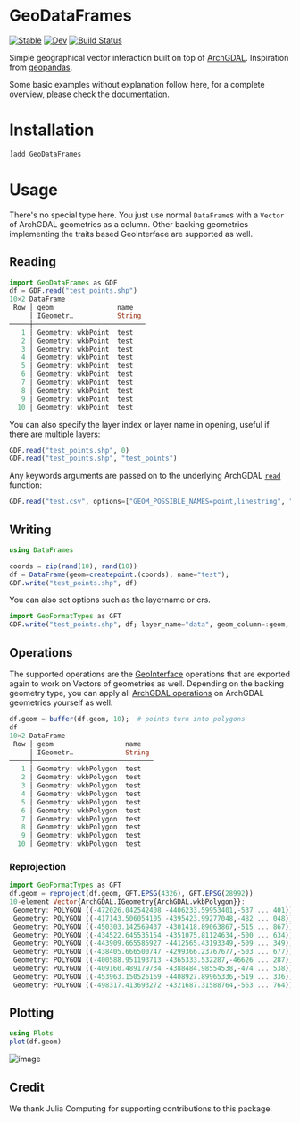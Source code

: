 # GeoDataFrames

[![Stable](https://img.shields.io/badge/docs-stable-blue.svg)](https://evetion.github.io/GeoDataFrames.jl/stable)
[![Dev](https://img.shields.io/badge/docs-dev-blue.svg)](https://evetion.github.io/GeoDataFrames.jl/dev)
[![Build Status](https://travis-ci.com/evetion/GeoDataFrames.jl.svg?branch=master)](https://travis-ci.com/evetion/GeoDataFrames.jl)

Simple geographical vector interaction built on top of [ArchGDAL](https://github.com/yeesian/ArchGDAL.jl/). Inspiration from [geopandas](https://geopandas.org/en/stable/).

Some basic examples without explanation follow here, for a complete overview, please check the [documentation](https://evetion.github.io/GeoDataFrames.jl/stable).

# Installation
```julia
]add GeoDataFrames
```

# Usage
There's no special type here. You just use normal `DataFrame`s with a `Vector` of ArchGDAL geometries as a column.
Other backing geometries implementing the traits based GeoInterface are supported as well.

## Reading
```julia
import GeoDataFrames as GDF
df = GDF.read("test_points.shp")
10×2 DataFrame
 Row │ geom                name
     │ IGeometr…           String
─────┼────────────────────────────
   1 │ Geometry: wkbPoint  test
   2 │ Geometry: wkbPoint  test
   3 │ Geometry: wkbPoint  test
   4 │ Geometry: wkbPoint  test
   5 │ Geometry: wkbPoint  test
   6 │ Geometry: wkbPoint  test
   7 │ Geometry: wkbPoint  test
   8 │ Geometry: wkbPoint  test
   9 │ Geometry: wkbPoint  test
  10 │ Geometry: wkbPoint  test
```

You can also specify the layer index or layer name in opening, useful if there are multiple layers:
```julia
GDF.read("test_points.shp", 0)
GDF.read("test_points.shp", "test_points")
```

Any keywords arguments are passed on to the underlying ArchGDAL [`read`](https://yeesian.com/ArchGDAL.jl/dev/reference/#ArchGDAL.read-Tuple%7BAbstractString%7D) function:
```julia
GDF.read("test.csv", options=["GEOM_POSSIBLE_NAMES=point,linestring", "KEEP_GEOM_COLUMNS=NO"])
```

## Writing

```julia
using DataFrames

coords = zip(rand(10), rand(10))
df = DataFrame(geom=createpoint.(coords), name="test");
GDF.write("test_points.shp", df)
```

You can also set options such as the layername or crs.
```julia
import GeoFormatTypes as GFT
GDF.write("test_points.shp", df; layer_name="data", geom_column=:geom, crs=GFT.EPSG(4326))
```

## Operations
The supported operations are the [GeoInterface](https://github.com/JuliaGeo/GeoInterface.jl/) operations that are exported again to work on Vectors of geometries as well. Depending on the backing geometry type, you can apply all [ArchGDAL operations](https://yeesian.com/ArchGDAL.jl/stable/geometries/) on ArchGDAL geometries yourself as well.

```julia
df.geom = buffer(df.geom, 10);  # points turn into polygons
df
10×2 DataFrame
 Row │ geom                  name
     │ IGeometr…             String
─────┼──────────────────────────────
   1 │ Geometry: wkbPolygon  test
   2 │ Geometry: wkbPolygon  test
   3 │ Geometry: wkbPolygon  test
   4 │ Geometry: wkbPolygon  test
   5 │ Geometry: wkbPolygon  test
   6 │ Geometry: wkbPolygon  test
   7 │ Geometry: wkbPolygon  test
   8 │ Geometry: wkbPolygon  test
   9 │ Geometry: wkbPolygon  test
  10 │ Geometry: wkbPolygon  test
```

### Reprojection
```julia
import GeoFormatTypes as GFT
df.geom = reproject(df.geom, GFT.EPSG(4326), GFT.EPSG(28992))
10-element Vector{ArchGDAL.IGeometry{ArchGDAL.wkbPolygon}}:
 Geometry: POLYGON ((-472026.042542408 -4406233.59953401,-537 ... 401))
 Geometry: POLYGON ((-417143.506054105 -4395423.99277048,-482 ... 048))
 Geometry: POLYGON ((-450303.142569437 -4301418.89063867,-515 ... 867))
 Geometry: POLYGON ((-434522.645535154 -4351075.81124634,-500 ... 634))
 Geometry: POLYGON ((-443909.665585927 -4412565.43193349,-509 ... 349))
 Geometry: POLYGON ((-438405.666500747 -4299366.23767677,-503 ... 677))
 Geometry: POLYGON ((-400588.951193713 -4365333.532287,-46626 ... 287))
 Geometry: POLYGON ((-409160.489179734 -4388484.98554538,-474 ... 538))
 Geometry: POLYGON ((-453963.150526169 -4408927.89965336,-519 ... 336))
 Geometry: POLYGON ((-498317.413693272 -4321687.31588764,-563 ... 764))
```

## Plotting
```julia
using Plots
plot(df.geom)
```
![image](img/plot_points.png)

## Credit
We thank Julia Computing for supporting contributions to this package.

